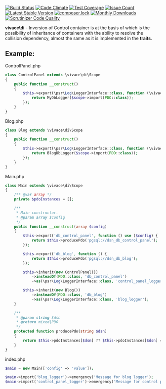 
[![Build Status](https://travis-ci.org/php-vivace/di.svg?branch=master)](https://travis-ci.org/php-vivace/di)
[![Code Climate](https://codeclimate.com/github/php-vivace/di/badges/gpa.svg)](https://codeclimate.com/github/php-vivace/di)
[![Test Coverage](https://codeclimate.com/github/php-vivace/di/badges/coverage.svg)](https://codeclimate.com/github/php-vivace/di/coverage)
[![Issue Count](https://codeclimate.com/github/php-vivace/di/badges/issue_count.svg)](https://codeclimate.com/github/php-vivace/di)
[![Latest Stable Version](https://poser.pugx.org/vivace/di/v/stable)](https://packagist.org/packages/vivace/di)
[![composer.lock](https://poser.pugx.org/vivace/di/composerlock)](https://packagist.org/packages/vivace/di)
[![Monthly Downloads](https://poser.pugx.org/vivace/di/d/monthly)](https://packagist.org/packages/vivace/di)
[![Scrutinizer Code Quality](https://scrutinizer-ci.com/g/php-vivace/di/badges/quality-score.png?b=master)](https://scrutinizer-ci.com/g/php-vivace/di/?branch=master)

__vivace\di__ - Inversion of Control container is at the basis of which is the possibility of inheritance of containers with the ability to resolve the collision dependency, almost the same as it is implemented in the __traits__.


## Example:

ControlPanel.php
```php
class ControlPanel extends \vivace\di\Scope
{
    public function __construct()
    {
        $this->export(\psr\Log\LoggerInterface::class, function (\vivace\di\type\Scope $scope) {
            return MyDbLogger($scope->import(PDO::class));
        });
    }
}
```
Blog.php
```php
class Blog extends \vivace\di\Scope
{
    public function __construct()
    {
        $this->export(\psr\Log\LoggerInterface::class, function (\vivace\di\type\Scope $scope) {
            return BlogDbLogger($scope->import(PDO::class));
        });
    }
}
```
Main.php
```php
class Main extends \vivace\di\Scope
{
    /** @var array */
    private $pdoInstances = [];

    /**
     * Main constructor.
     * @param array $config
     */
    public function __construct(array $config)
    {
        $this->export('db_control_panel', function () use ($config) {
            return $this->producePdo('pgsql://dsn_db_control_panel');
        });

        $this->export('db_blog', function () {
            return $this->producePdo('pgsql://dsn_db_blog');
        });

        $this->inherit(new ControlPanel())
            ->insteadOf(PDO::class, 'db_control_panel')
            ->as(\psr\Log\LoggerInterface::class, 'control_panel_logger');

        $this->inherit(new Blog())
            ->insteadOf(PDO::class, 'db_blog')
            ->as(\psr\Log\LoggerInterface::class, 'blog_logger');
    }

    /**
     * @param string $dsn
     * @return mixed|PDO
     */
    protected function producePdo(string $dsn)
    {
        return $this->pdoInstances[$dsn] ?? $this->pdoInstances[$dsn] = new PDO($dsn);
    }
}
```
index.php
```php
$main = new Main(['config' => 'value']);

$main->import('blog_logger')->emergency('Message for blog logger');
$main->import('control_panel_logger')->emergency('Message for control panel');
```

